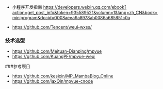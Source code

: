 - 小程序开发指南 https://developers.weixin.qq.com/ebook?action=get_post_info&token=935589521&volumn=1&lang=zh_CN&book=miniprogram&docid=0008aeea9a8978ab0086a685851c0a

- https://github.com/Tencent/weui-wxss/


### 技术选型
- https://github.com/Meituan-Dianping/mpvue
- https://github.com/KuangPF/mpvue-weui

###参考项目 
- https://github.com/kesixin/MP_MambaBlog_Online
- https://github.com/jaxQin/mpvue-cnode
